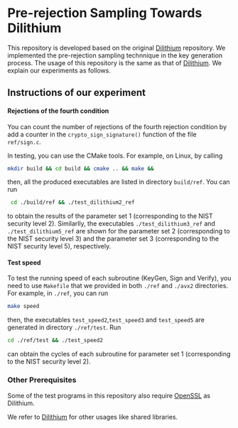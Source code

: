 # Pre-rejection Sampling Towards Dilithium

This repository is developed based on the original [Dilithium](https://github.com/pq-crystals/dilithium) repository. We implemented the pre-rejection sampling technnique in the key generation process. The usage of this repository is the same as that of [Dilithium](https://github.com/pq-crystals/dilithium). We explain our experiments as follows.

## Instructions of our experiment

#### Rejections of the fourth condition

You can count the number of rejections of the fourth rejection condition by add a counter in the `crypto_sign_signature()` function of the file `ref/sign.c`.

In testing, you can use the CMake tools. For example, on Linux, by calling 
```sh
mkdir build && cd build && cmake .. && make && 
```
then, all the produced executables are listed in directory `build/ref`. You can run 
```sh
 cd ./build/ref && ./test_dilithium2_ref
```
to obtain the results of the parameter set 1 (corresponding to the NIST security level 2). Similarlly, the executables `./test_dilithium3_ref` and `./test_dilithium5_ref` are shown for the parameter set 2 (corresponding to the NIST security level 3) and the parameter set 3 (corresponding to the NIST security level 5), respectively.

#### Test speed
To test the running speed of each subroutine (KeyGen, Sign and Verify), you need to use `Makefile` that we provided in both `./ref` and `./avx2` directories. For example, in `./ref`, you can run 
```sh
make speed
```
then, the executables `test_speed2`,`test_speed3` and `test_speed5` are generated in directory `./ref/test`. Run
```sh
cd ./ref/test && ./test_speed2
```
can obtain the cycles of each subroutine for parameter set 1 (corresponding to the NIST security level 2).

### Other Prerequisites

Some of the test programs in this repository also require [OpenSSL](https://openssl.org) as Dilithium. 

We refer to [Dilithium](https://github.com/pq-crystals/dilithium) for other usages like shared libraries.
